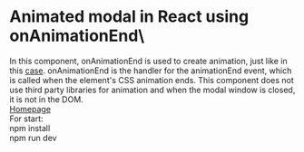 # Animated modal in React using onAnimationEnd\
In this component, onAnimationEnd is used to create animation, just like in this [case](https://github.com/AndrewShedov/Animated-dropdown-menu-in-react). onAnimationEnd is the handler for the animationEnd event, which is called when the element's CSS animation ends. This component does not use third party libraries for animation and when the modal window is closed, it is not in the DOM.\
[Homepage](https://shedov.top/animated-modal-in-react-using-onanimationend/)\
For start:\
npm install\
npm run dev

